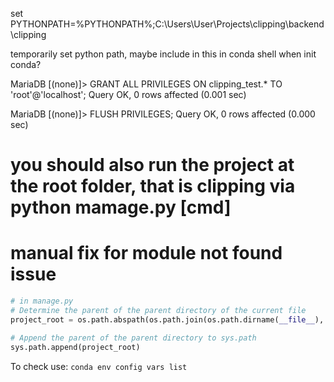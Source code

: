 set PYTHONPATH=%PYTHONPATH%;C:\Users\User\Projects\clipping\backend\clipping

temporarily set python path, maybe include in this in conda shell when init conda?


MariaDB [(none)]> GRANT ALL PRIVILEGES ON clipping_test.* TO 'root'@'localhost';
Query OK, 0 rows affected (0.001 sec)

MariaDB [(none)]> FLUSH PRIVILEGES;
Query OK, 0 rows affected (0.000 sec)

# you should also run the project at the root folder, that is clipping via python mamage.py [cmd]

# manual fix for module not found issue
```python
# in manage.py
# Determine the parent of the parent directory of the current file
project_root = os.path.abspath(os.path.join(os.path.dirname(__file__), '..'))

# Append the parent of the parent directory to sys.path
sys.path.append(project_root)
```


To check use: `conda env config vars list`